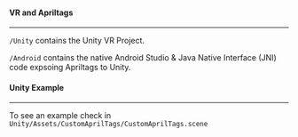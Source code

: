 #### VR and Apriltags
---
`/Unity` contains the Unity VR Project.

`/Android` contains the native Android Studio & Java Native Interface (JNI) code expsoing Apriltags to Unity.

#### Unity Example
---
To see an example check in `Unity/Assets/CustomAprilTags/CustomAprilTags.scene`
